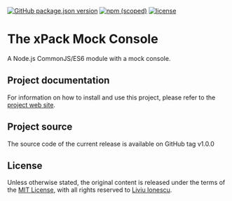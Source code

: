 [![GitHub package.json version](https://img.shields.io/github/package-json/v/xpack/mock-console-ts)](https://github.com/xpack/mock-console-ts/blob/master/package.json)
[![npm (scoped)](https://img.shields.io/npm/v/@xpack/mock-console.svg?color=blue)](https://www.npmjs.com/package/@xpack/mock-console/)
[![license](https://img.shields.io/github/license/xpack/mock-console-ts)](https://github.com/xpack/mock-console-ts/blob/master/LICENSE)

# The xPack Mock Console

A Node.js CommonJS/ES6 module with a mock console.

## Project documentation

For information on how to install and use this project,
please refer to the
[project web site](https://xpack.github.io/mock-console-ts/).

## Project source

The source code of the current release is available
on GitHub <Link to="https://github.com/xpack/mock-console-ts/tree/v1.0.0">tag v1.0.0</Link>

## License

Unless otherwise stated, the original content is released under the terms of the
[MIT License](https://opensource.org/licenses/mit/),
with all rights reserved to
[Liviu Ionescu](https://github.com/ilg-ul).
